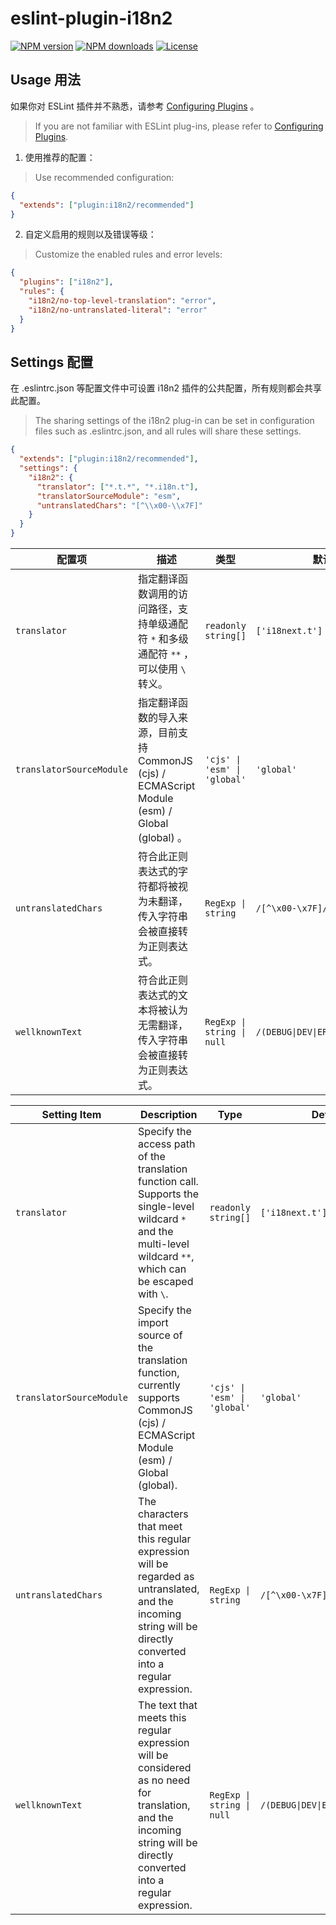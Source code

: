 # eslint-plugin-i18n2

[![NPM version](https://img.shields.io/npm/v/eslint-plugin-i18n2.svg?style=flat)](https://npmjs.org/package/eslint-plugin-i18n2) [![NPM downloads](http://img.shields.io/npm/dm/eslint-plugin-i18n2.svg?style=flat)](https://npmjs.org/package/eslint-plugin-i18n2) <!-- [![Build Status](https://img.shields.io/travis/imhele/eslint-plugin-i18n2.svg?style=flat)](https://travis-ci.org/imhele/eslint-plugin-i18n2) --> <!-- [![Coverage Status](https://coveralls.io/repos/github/imhele/eslint-plugin-i18n2/badge.svg?branch=master)](https://coveralls.io/github/imhele/eslint-plugin-i18n2?branch=master) --> [![License](https://img.shields.io/npm/l/eslint-plugin-i18n2.svg)](https://npmjs.org/package/eslint-plugin-i18n2)

## Usage 用法

如果你对 ESLint 插件并不熟悉，请参考 [Configuring Plugins](https://eslint.org/docs/user-guide/configuring/plugins#configuring-plugins) 。

> If you are not familiar with ESLint plug-ins, please refer to [Configuring Plugins](https://eslint.org/docs/user-guide/configuring/plugins#configuring-plugins).

1. 使用推荐的配置：

> Use recommended configuration:

```json
{
  "extends": ["plugin:i18n2/recommended"]
}
```

2. 自定义启用的规则以及错误等级：

> Customize the enabled rules and error levels:

```json
{
  "plugins": ["i18n2"],
  "rules": {
    "i18n2/no-top-level-translation": "error",
    "i18n2/no-untranslated-literal": "error"
  }
}
```

## Settings 配置

在 .eslintrc.json 等配置文件中可设置 i18n2 插件的公共配置，所有规则都会共享此配置。

> The sharing settings of the i18n2 plug-in can be set in configuration files such as .eslintrc.json, and all rules will share these settings.

```json
{
  "extends": ["plugin:i18n2/recommended"],
  "settings": {
    "i18n2": {
      "translator": ["*.t.*", "*.i18n.t"],
      "translatorSourceModule": "esm",
      "untranslatedChars": "[^\\x00-\\x7F]"
    }
  }
}
```

| 配置项 | 描述 | 类型 | 默认值 |
| --- | --- | --- | --- |
| `translator` | 指定翻译函数调用的访问路径，支持单级通配符 `*` 和多级通配符 `**` ，可以使用 `\` 转义。 | `readonly string[]` | `['i18next.t']` |
| `translatorSourceModule` | 指定翻译函数的导入来源，目前支持 CommonJS (cjs) / ECMAScript Module (esm) / Global (global) 。 | `'cjs' \| 'esm' \| 'global'` | `'global'` |
| `untranslatedChars` | 符合此正则表达式的字符都将被视为未翻译，传入字符串会被直接转为正则表达式。 | `RegExp \| string` | `/[^\x00-\x7F]/` |
| `wellknownText` | 符合此正则表达式的文本将被认为无需翻译，传入字符串会被直接转为正则表达式。 | `RegExp \| string \| null` | `/(DEBUG\|DEV\|ERROR\|LOG\|WARN)/` |

| Setting Item | Description | Type | Defaults |
| --- | --- | --- | --- |
| `translator` | Specify the access path of the translation function call. Supports the single-level wildcard `*` and the multi-level wildcard `**`, which can be escaped with `\`. | `readonly string[]` | `['i18next.t']` |
| `translatorSourceModule` | Specify the import source of the translation function, currently supports CommonJS (cjs) / ECMAScript Module (esm) / Global (global). | `'cjs' \| 'esm' \| 'global'` | `'global'` |
| `untranslatedChars` | The characters that meet this regular expression will be regarded as untranslated, and the incoming string will be directly converted into a regular expression. | `RegExp \| string` | `/[^\x00-\x7F]/` |
| `wellknownText` | The text that meets this regular expression will be considered as no need for translation, and the incoming string will be directly converted into a regular expression. | `RegExp \| string \| null` | `/(DEBUG\|DEV\|ERROR\|LOG\|WARN)/` |
